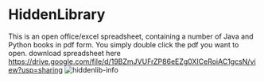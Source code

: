 # HiddenLibrary
This is an open office/excel spreadsheet, containing a number of Java and Python books in pdf form. You simply double click the pdf you want to open. 
download spreadsheet here https://drive.google.com/file/d/19BZmJVUFrZP86eEZg0XICeRoiAC1gcsN/view?usp=sharing
![hiddenlib-info](https://github.com/another-somebody/HiddenLibrary/assets/104019780/3fb611f9-2151-4d52-ac25-7280b11e2854)
